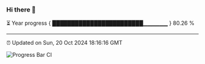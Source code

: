 ### Hi there 👋

⏳ Year progress { ████████████████████████▁▁▁▁▁▁ } 80.26 %

---

⏰ Updated on Sun, 20 Oct 2024 18:16:16 GMT

![Progress Bar CI](https://github.com/liununu/liununu/workflows/Progress%20Bar%20CI/badge.svg)
